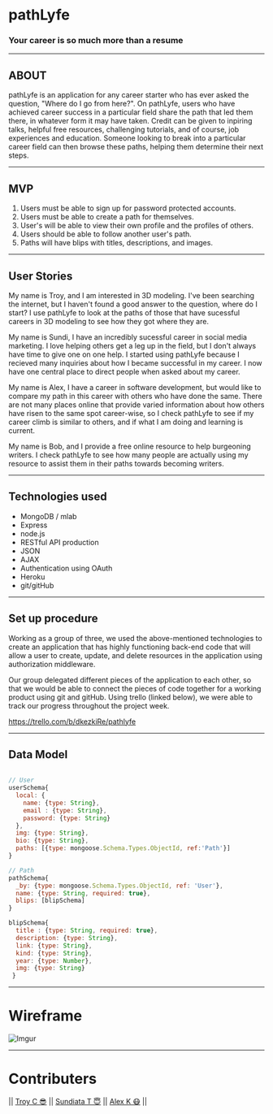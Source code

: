# pathLyfe
### Your career is so much more than a resume
_______
## ABOUT
pathLyfe is an application for any career starter who has ever asked the question, "Where do I go from here?". On pathLyfe, users who have achieved career success in a particular field share the path that led them there, in whatever form it may have taken. Credit can be given to inpiring talks, helpful free resources, challenging tutorials, and of course, job experiences and education. Someone looking to break into a particular career field can then browse these paths, helping them determine their next steps.

_______
## MVP

1. Users must be able to sign up for password protected accounts.
2. Users must be able to create a path for themselves.
3. User's will be able to view their own profile and the profiles of others.
3. Users should be able to follow another user's path.
4. Paths will have blips with titles, descriptions, and images.

_______
## User Stories

My name is Troy, and I am interested in 3D modeling. I've been searching the internet, but I haven't found a good answer to the question, where do I start? I use pathLyfe to look at the paths of those that have sucessful careers in 3D modeling to see how they got where they are.

My name is Sundi, I have an incredibly sucessful career in social media marketing. I love helping others get a leg up in the field, but I don't always have time to give one on one help. I started using pathLyfe because I recieved many inquiries about how I became successful in my career. I now have one central place to direct people when asked about my career.

My name is Alex, I have a career in software development, but would like to compare my path in this career with others who have done the same. There are not many places online that provide varied information about how others have risen to the same spot career-wise, so I check pathLyfe to see if my career climb is similar to others, and if what I am doing and learning is current.

My name is Bob, and I provide a free online resource to help burgeoning writers. I check pathLyfe to see how many people are actually using my resource to assist them in their paths towards becoming writers.

_________
## Technologies used
- MongoDB / mlab
- Express
- node.js
- RESTful API production
- JSON
- AJAX
- Authentication using OAuth
- Heroku
- git/gitHub
_______
## Set up procedure

Working as a group of three, we used the above-mentioned technologies to create an application that has highly functioning back-end code that will allow a user to create, update, and delete resources in the application using authorization middleware.

Our group delegated different pieces of the application to each other, so that we would be able to connect the pieces of code together for a working product using git and gitHub. Using trello (linked below), we were able to track our progress throughout the project week.

https://trello.com/b/dkezkiRe/pathlyfe
________
## Data Model
```javascript

// User
userSchema{
  local: {
    name: {type: String},
    email : {type: String},
    password: {type: String}
  },
  img: {type: String},
  bio: {type: String},
  paths: [{type: mongoose.Schema.Types.ObjectId, ref:'Path'}]
}

// Path
pathSchema{
  _by: {type: mongoose.Schema.Types.ObjectId, ref: 'User'},
  name: {type: String, required: true},
  blips: [blipSchema]
}

blipSchema{
  title : {type: String, required: true},
  description: {type: String},
  link: {type: String},
  kind: {type: String},
  year: {type: Number},
  img: {type: String}
 }
```

________
# Wireframe
![Imgur](http://i.imgur.com/3MTXglc.png)
_______
# Contributers
|| [Troy C 😎](https://github.com/troycarson100)  ||
[Sundiata T 😇](https://github.com/sundiata88)  ||
[Alex K 😷](https://github.com/alexkarevoll)  ||

